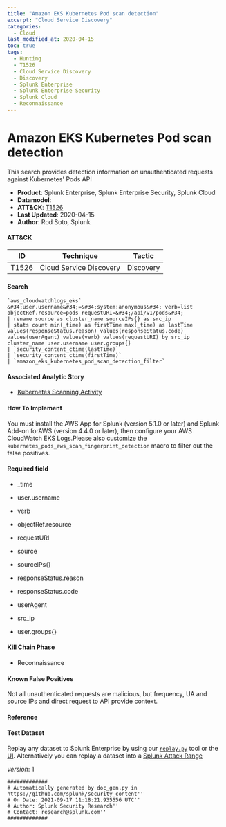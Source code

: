 ```yaml
---
title: "Amazon EKS Kubernetes Pod scan detection"
excerpt: "Cloud Service Discovery"
categories:
  - Cloud
last_modified_at: 2020-04-15
toc: true
tags:
  - Hunting
  - T1526
  - Cloud Service Discovery
  - Discovery
  - Splunk Enterprise
  - Splunk Enterprise Security
  - Splunk Cloud
  - Reconnaissance
---
```


# Amazon EKS Kubernetes Pod scan detection

This search provides detection information on unauthenticated requests against Kubernetes&#39; Pods API

- **Product**: Splunk Enterprise, Splunk Enterprise Security, Splunk Cloud
- **Datamodel**:
- **ATT&CK**: [T1526](https://attack.mitre.org/techniques/T1526/)
- **Last Updated**: 2020-04-15
- **Author**: Rod Soto, Splunk


#### ATT&CK

| ID          | Technique   | Tactic       |
| ----------- | ----------- |--------------|
| T1526 | Cloud Service Discovery | Discovery |


#### Search

```
`aws_cloudwatchlogs_eks` &#34;user.username&#34;=&#34;system:anonymous&#34; verb=list objectRef.resource=pods requestURI=&#34;/api/v1/pods&#34; 
| rename source as cluster_name sourceIPs{} as src_ip 
| stats count min(_time) as firstTime max(_time) as lastTime values(responseStatus.reason) values(responseStatus.code) values(userAgent) values(verb) values(requestURI) by src_ip cluster_name user.username user.groups{} 
| `security_content_ctime(lastTime)` 
| `security_content_ctime(firstTime)` 
| `amazon_eks_kubernetes_pod_scan_detection_filter` 
```

#### Associated Analytic Story

* [Kubernetes Scanning Activity](_stories/kubernetes_scanning_activity)


#### How To Implement
You must install the AWS App for Splunk (version 5.1.0 or later) and Splunk Add-on forAWS (version 4.4.0 or later), then configure your AWS CloudWatch EKS Logs.Please also customize the `kubernetes_pods_aws_scan_fingerprint_detection` macro to filter out the false positives.

#### Required field

* _time

* user.username

* verb

* objectRef.resource

* requestURI

* source

* sourceIPs{}

* responseStatus.reason

* responseStatus.code

* userAgent

* src_ip

* user.groups{}


#### Kill Chain Phase

* Reconnaissance


#### Known False Positives
Not all unauthenticated requests are malicious, but frequency, UA and source IPs and direct request to API provide context.




#### Reference


#### Test Dataset
Replay any dataset to Splunk Enterprise by using our [`replay.py`](https://github.com/splunk/attack_data#using-replaypy) tool or the [UI](https://github.com/splunk/attack_data#using-ui).
Alternatively you can replay a dataset into a [Splunk Attack Range](https://github.com/splunk/attack_range#replay-dumps-into-attack-range-splunk-server)



_version_: 1

```
#############
# Automatically generated by doc_gen.py in https://github.com/splunk/security_content''
# On Date: 2021-09-17 11:18:21.935556 UTC''
# Author: Splunk Security Research''
# Contact: research@splunk.com''
#############
```